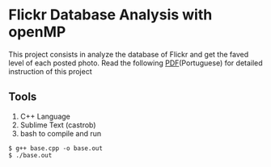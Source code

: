 # Flickr Database Analysis with openMP
This project consists in analyze the database of Flickr and get the faved level of each posted photo. Read the following [PDF](http://webdav.sistemas.pucminas.br:8080/webdav/sistemas/sga/20172/1257855_ACIII-TrabalhoOpenMP.pdf)(Portuguese) for detailed instruction of this project 
## Tools
1. C++ Language
2. Sublime Text (castrob)
3. bash to compile and run
```
$ g++ base.cpp -o base.out
$ ./base.out
```

